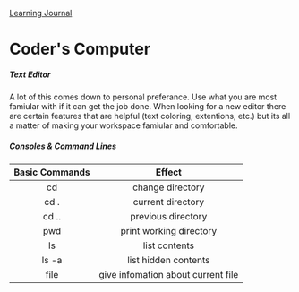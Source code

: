 [Learning Journal](https://stanels42.github.io/learningjournal/)

# Coder's Computer

##### Text Editor

A lot of this comes down to personal preferance. Use what you are most famiular with if it can get the job done. When looking for a new editor there are certain features that are helpful (text coloring, extentions, etc.) but its all a matter of making your workspace famiular and comfortable.

##### Consoles & Command Lines

| Basic Commands          | Effect                  |
|:-----------------------:|:-----------------------:|
| cd                      | change directory        |
| cd .                    | current directory       |
| cd ..                   | previous directory      |
| pwd                     | print working directory |
| ls                      | list contents           |
| ls -a                   | list hidden contents    |
| file                    | give infomation about current file |
